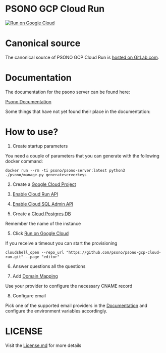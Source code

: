 # PSONO GCP Cloud Run

[![Run on Google Cloud](https://deploy.cloud.run/button.svg)](https://deploy.cloud.run?git_repo=https://github.com/psono/psono-gcp-cloud-run.git)

# Canonical source

The canonical source of PSONO GCP Cloud Run is [hosted on GitLab.com](https://gitlab.com/psono/psono-gcp-cloud-run).

# Documentation

The documentation for the psono server can be found here:

[Psono Documentation](https://doc.psono.com/)

Some things that have not yet found their place in the documentation:

# How to use?

1) Create startup parameters

You need a couple of parameters that you can generate with the following docker command:

    docker run --rm -ti psono/psono-server:latest python3 ./psono/manage.py generateserverkeys

2) Create a [Google Cloud Project](https://console.cloud.google.com/projectselector2/home/dashboard?hl=de)

3) [Enable Cloud Run API](http://console.cloud.google.com/apis/library/run.googleapis.com?hl=de)

3) [Enable Cloud SQL Admin API](https://console.cloud.google.com/flows/enableapi?apiid=sqladmin&redirect=https://console.cloud.google.com)

4) Create a [Cloud Postgres DB](https://console.cloud.google.com/sql/instances)

Remember the name of the instance

5) Click [Run on Google Cloud](https://deploy.cloud.run?git_repo=https://github.com/psono/psono-gcp-cloud-run.git)

If you receive a timeout you can start the provisioning

    cloudshell_open --repo_url "https://github.com/psono/psono-gcp-cloud-run.git" --page "editor"

6) Answer questions all the questions

7) Add [Domain Mapping](https://console.cloud.google.com/run/domains)

Use your provider to configure the necessary CNAME record

8) Configure email

Pick one of the supported email providers in the [Documentation](https://doc.psono.com/mydoc_configuration_email_amazon_ses.html) and configure the environment variables accordingly.

# LICENSE

Visit the [License.md](/LICENSE.md) for more details
